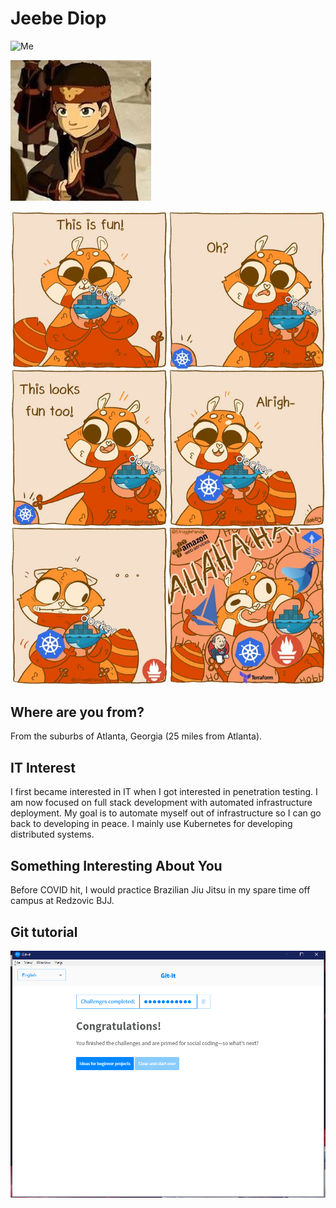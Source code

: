 # Jeebe Diop

![Me](images/me.jpg "Me")

![Carefree avatar](images/avatar.jpg "Avatar Aang" )

![CNCF Meme](images/cncfmeme.jpeg "Meme")

## Where are you from?

From the suburbs of Atlanta, Georgia (25 miles from Atlanta).

## IT Interest

I first became interested in IT when I got interested in penetration testing. I am now focused on full stack development with automated infrastructure deployment. My goal is to automate myself out of infrastructure so I can go back to developing in peace. I mainly use Kubernetes for developing distributed systems.

## Something Interesting About You

Before COVID hit, I would practice Brazilian Jiu Jitsu in my spare time off campus at Redzovic BJJ.

## Git tutorial

![Git Tutorial](images/git.PNG "Result")
